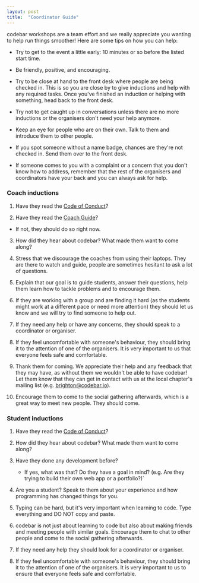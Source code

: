 ```yaml
---
layout: post
title:  "Coordinator Guide"
---
```


codebar workshops are a team effort and we really appreciate you wanting to help run things smoother! Here are some tips on how you can help:

- Try to get to the event a little early: 10 minutes or so before the listed start time.

- Be friendly, positive, and encouraging.

- Try to be close at hand to the front desk where people are being checked in. This is so you are close by to give inductions and help with any required tasks. Once you've finished an induction or helping with something, head back to the front desk.

- Try not to get caught up in conversations unless there are no more inductions or the organisers don't need your help anymore.

- Keep an eye for people who are on their own. Talk to them and introduce them to other people.

- If you spot someone without a name badge, chances are they're not checked in. Send them over to the front desk.

- If someone comes to you with a complaint or a concern that you don't know how to address, remember that the rest of the organisers and coordinators have your back and you can always ask for help.


### Coach inductions

1. Have they read the [Code of Conduct](https://codebar.io/code-of-conduct)?

2. Have they read the [Coach Guide](https://codebar.io/effective-teacher-guide)?
  - If not, they should do so right now.

3. How did they hear about codebar? What made them want to come along?

4. Stress that we discourage the coaches from using their laptops. They are there to watch and guide, people are sometimes hesitant to ask a lot of questions.

5. Explain that our goal is to guide students, answer their questions, help them learn how to tackle problems and to encourage them.

6. If they are working with a group and are finding it hard (as the students might work at a different pace or need more attention) they should let us know and we will try to find someone to help out.

7. If they need any help or have any concerns, they should speak to a coordinator or organiser.

8. If they feel uncomfortable with someone's behaviour, they should bring it to the attention of one of the organisers. It is very important to us that everyone feels safe and comfortable.

9. Thank them for coming. We appreciate their help and any feedback that they may have, as without them we wouldn't be able to have codebar! Let them know that they can get in contact with us at the local chapter's mailing list (e.g. <brighton@codebar.io>).

12. Encourage them to come to the social gathering afterwards, which is a great way to meet new people. They should come.

### Student inductions

1. Have they read the [Code of Conduct](https://codebar.io/code-of-conduct)?

2. How did they hear about codebar? What made them want to come along?

3.  Have they done any development before?
    -  If yes, what was that? Do they have a goal in mind? (e.g. Are they trying to build their own web app or a portfolio?)`

4. Are you a student? Speak to them about your experience and how programming has changed things for you.

5. Typing can be hard, but it's very important when learning to code. Type everything and DO NOT copy and paste.

6. codebar is not just about learning to code but also about making friends and meeting people with similar goals. Encourage them to chat to other people and come to the social gathering afterwards.

7. If they need any help they should look for a coordinator or organiser.

8. If they feel uncomfortable with someone's behaviour, they should bring it to the attention of one of the organisers. It is very important to us to ensure that everyone feels safe and comfortable.
